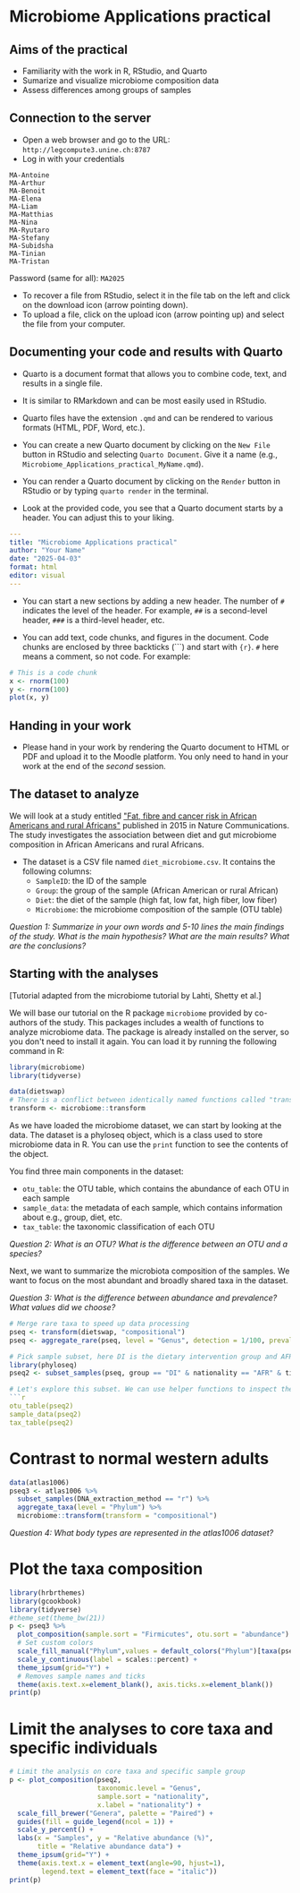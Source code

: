 # Microbiome Applications practical

## Aims of the practical
- Familiarity with the work in R, RStudio, and Quarto
- Sumarize and visualize microbiome composition data
- Assess differences among groups of samples
  
## Connection to the server  

- Open a web browser and go to the URL: `http://legcompute3.unine.ch:8787`
- Log in with your credentials

```
MA-Antoine
MA-Arthur
MA-Benoit
MA-Elena
MA-Liam
MA-Matthias
MA-Nina
MA-Ryutaro
MA-Stefany
MA-Subidsha
MA-Tinian
MA-Tristan
```

Password (same for all): `MA2025`

- To recover a file from RStudio, select it in the file tab on the left and click on the download icon (arrow pointing down).
- To upload a file, click on the upload icon (arrow pointing up) and select the file from your computer.

## Documenting your code and results with Quarto
- Quarto is a document format that allows you to combine code, text, and results in a single file.
- It is similar to RMarkdown and can be most easily used in RStudio.
- Quarto files have the extension `.qmd` and can be rendered to various formats (HTML, PDF, Word, etc.).
- You can create a new Quarto document by clicking on the `New File` button in RStudio and selecting `Quarto Document`. Give it a name (e.g., `Microbiome_Applications_practical_MyName.qmd`).
- You can render a Quarto document by clicking on the `Render` button in RStudio or by typing `quarto render` in the terminal.

- Look at the provided code, you see that a Quarto document starts by a header. You can adjust this to your liking.

```yaml
---
title: "Microbiome Applications practical"
author: "Your Name"
date: "2025-04-03"
format: html
editor: visual
---
```

- You can start a new sections by adding a new header. The number of `#` indicates the level of the header. For example, `##` is a second-level header, `###` is a third-level header, etc.

- You can add text, code chunks, and figures in the document. Code chunks are enclosed by three backticks (```) and start with `{r}`. `#` here means a comment, so not code. For example:

```r
# This is a code chunk
x <- rnorm(100)
y <- rnorm(100)
plot(x, y)
```

## Handing in your work

- Please hand in your work by rendering the Quarto document to HTML or PDF and upload it to the Moodle platform. You only need to hand in your work at the end of the _second_ session.


## The dataset to analyze

We will look at a study entitled ["Fat, fibre and cancer risk in African Americans and rural Africans"](https://www.nature.com/articles/ncomms7342) published in 2015 in Nature Communications. The study investigates the association between diet and gut microbiome composition in African Americans and rural Africans. 

- The dataset is a CSV file named `diet_microbiome.csv`. It contains the following columns:
  - `SampleID`: the ID of the sample
  - `Group`: the group of the sample (African American or rural African)
  - `Diet`: the diet of the sample (high fat, low fat, high fiber, low fiber)
  - `Microbiome`: the microbiome composition of the sample (OTU table)

_Question 1: Summarize in your own words and 5-10 lines the main findings of the study. What is the main hypothesis? What are the main results? What are the conclusions?_

## Starting with the analyses

[Tutorial adapted from the microbiome tutorial by Lahti, Shetty et al.]

We will base our tutorial on the R package `microbiome` provided by co-authors of the study. This packages includes a wealth of functions to analyze microbiome data. The package is already installed on the server, so you don't need to install it again. You can load it by running the following command in R:

```r
library(microbiome)
library(tidyverse)

data(dietswap)
# There is a conflict between identically named functions called "transform"
transform <- microbiome::transform
```

As we have loaded the microbiome dataset, we can start by looking at the data. The dataset is a phyloseq object, which is a class used to store microbiome data in R. You can use the `print` function to see the contents of the object.

You find three main components in the dataset:
- `otu_table`: the OTU table, which contains the abundance of each OTU in each sample
- `sample_data`: the metadata of each sample, which contains information about e.g., group, diet, etc.
- `tax_table`: the taxonomic classification of each OTU

_Question 2: What is an OTU? What is the difference between an OTU and a species?_

Next, we want to summarize the microbiota composition of the samples. We want to focus on the most abundant and broadly shared taxa in the dataset. 

_Question 3: What is the difference between abundance and prevalence? What values did we choose?_

```r
# Merge rare taxa to speed up data processing
pseq <- transform(dietswap, "compositional")
pseq <- aggregate_rare(pseq, level = "Genus", detection = 1/100, prevalence = 50/100)

# Pick sample subset, here DI is the dietary intervention group and AFR is the African group
library(phyloseq)
pseq2 <- subset_samples(pseq, group == "DI" & nationality == "AFR" & timepoint.within.group == 1)

# Let's explore this subset. We can use helper functions to inspect the content.
```r
otu_table(pseq2)
sample_data(pseq2)
tax_table(pseq2)
``` 

# Contrast to normal western adults
```r
data(atlas1006)
pseq3 <- atlas1006 %>%
  subset_samples(DNA_extraction_method == "r") %>%
  aggregate_taxa(level = "Phylum") %>%  
  microbiome::transform(transform = "compositional")
```

_Question 4: What body types are represented in the atlas1006 dataset?_

# Plot the taxa composition

```r
library(hrbrthemes)
library(gcookbook)
library(tidyverse)
#theme_set(theme_bw(21))
p <- pseq3 %>%
  plot_composition(sample.sort = "Firmicutes", otu.sort = "abundance") +
  # Set custom colors
  scale_fill_manual("Phylum",values = default_colors("Phylum")[taxa(pseq3)]) +
  scale_y_continuous(label = scales::percent) + 
  theme_ipsum(grid="Y") +
  # Removes sample names and ticks
  theme(axis.text.x=element_blank(), axis.ticks.x=element_blank())
print(p)
```

# Limit the analyses to core taxa and specific individuals
```r 
# Limit the analysis on core taxa and specific sample group
p <- plot_composition(pseq2,
                      taxonomic.level = "Genus",
                      sample.sort = "nationality",
                      x.label = "nationality") +
  scale_fill_brewer("Genera", palette = "Paired") +
  guides(fill = guide_legend(ncol = 1)) +
  scale_y_percent() +
  labs(x = "Samples", y = "Relative abundance (%)",
       title = "Relative abundance data") + 
  theme_ipsum(grid="Y") +
  theme(axis.text.x = element_text(angle=90, hjust=1),
        legend.text = element_text(face = "italic"))
print(p)  
```
